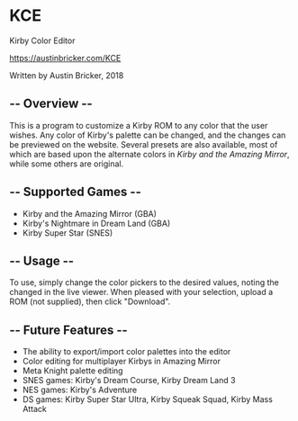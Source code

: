 # KCE

Kirby Color Editor

https://austinbricker.com/KCE

Written by Austin Bricker, 2018

## -- Overview --

This is a program to customize a Kirby ROM to any color that the user wishes. Any color of Kirby's palette can be changed, and the changes can be previewed on the website. Several presets are also available, most of which are based upon the alternate colors in *Kirby and the Amazing Mirror*, while some others are original.

## -- Supported Games --

- Kirby and the Amazing Mirror (GBA)
- Kirby's Nightmare in Dream Land (GBA)
- Kirby Super Star (SNES)

## -- Usage --

To use, simply change the color pickers to the desired values, noting the changed in the live viewer. When pleased with your selection, upload a ROM (not supplied), then click "Download".

## -- Future Features --

- The ability to export/import color palettes into the editor
- Color editing for multiplayer Kirbys in Amazing Mirror
- Meta Knight palette editing
- SNES games: Kirby's Dream Course, Kirby Dream Land 3
- NES games: Kirby's Adventure
- DS games: Kirby Super Star Ultra, Kirby Squeak Squad, Kirby Mass Attack

